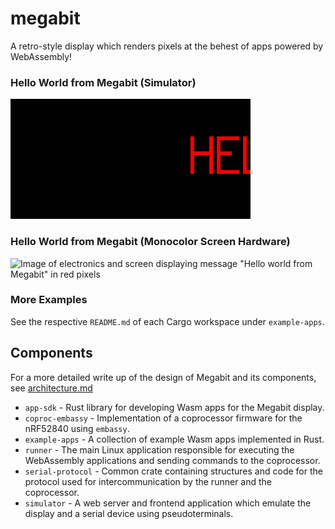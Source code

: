 # megabit
A retro-style display which renders pixels at the behest of apps powered by WebAssembly!

### Hello World from Megabit (Simulator)
![Scrolling text saying "Hello world from Megabit" in red on black background](docs/assets/hello-megabit.gif)

### Hello World from Megabit (Monocolor Screen Hardware)
![Image of electronics and screen displaying message "Hello world from Megabit" in red pixels](docs/assets/hello-megabit.webp)

### More Examples
See the respective `README.md` of each Cargo workspace under `example-apps`.

## Components
For a more detailed write up of the design of Megabit and its components, see [architecture.md](docs/architecture.md)

* `app-sdk` - Rust library for developing Wasm apps for the Megabit display.
* `coproc-embassy` - Implementation of a coprocessor firmware for the nRF52840 using `embassy`.
* `example-apps` - A collection of example Wasm apps implemented in Rust.
* `runner` - The main Linux application responsible for executing the WebAssembly applications and sending commands to the coprocessor.
* `serial-protocol` - Common crate containing structures and code for the protocol used for intercommunication by the runner and the coprocessor.
* `simulator` - A web server and frontend application which emulate the display and a serial device using pseudoterminals.
